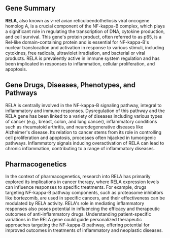 ## Gene Summary
**RELA**, also known as v-rel avian reticuloendotheliosis viral oncogene homolog A, is a crucial component of the NF-kappa-B complex, which plays a significant role in regulating the transcription of DNA, cytokine production, and cell survival. This gene's protein product, often referred to as p65, is a Rel-like domain-containing protein and is essential for NF-kappa-B's nuclear translocation and activation in response to various stimuli, including cytokines, free radicals, ultraviolet irradiation, and bacterial or viral products. RELA is prevalently active in immune system regulation and has been implicated in responses to inflammation, cellular proliferation, and apoptosis.

## Gene Drugs, Diseases, Phenotypes, and Pathways
RELA is centrally involved in the NF-kappa-B signaling pathway, integral to inflammatory and immune responses. Dysregulation of this pathway and the RELA gene has been linked to a variety of diseases including various types of cancer (e.g., breast, colon, and lung cancer), inflammatory conditions such as rheumatoid arthritis, and neurodegenerative diseases like Alzheimer's disease. Its relation to cancer stems from its role in controlling cell proliferation and apoptosis, processes often hijacked in tumorigenic pathways. Inflammatory signals inducing overactivation of RELA can lead to chronic inflammation, contributing to a range of inflammatory diseases.

## Pharmacogenetics
In the context of pharmacogenetics, research into RELA has primarily explored its implications in cancer therapy, where RELA expression levels can influence responses to specific treatments. For example, drugs targeting NF-kappa-B pathway components, such as proteasome inhibitors like bortezomib, are used in specific cancers, and their effectiveness can be modulated by RELA activity. RELA's role in mediating inflammatory responses also poses potential in influencing the efficacy and therapeutic outcomes of anti-inflammatory drugs. Understanding patient-specific variations in the RELA gene could guide personalized therapeutic approaches targeting the NF-kappa-B pathway, offering potential for improved outcomes in treatments of inflammatory and neoplastic diseases.
